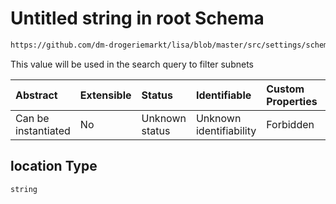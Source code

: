 # Untitled string in root Schema

```txt
https://github.com/dm-drogeriemarkt/lisa/blob/master/src/settings/schema.json#/properties/locations/items/properties/location
```

This value will be used in the search query to filter subnets

| Abstract            | Extensible | Status         | Identifiable            | Custom Properties | Additional Properties | Access Restrictions | Defined In                                                                               |
| :------------------ | :--------- | :------------- | :---------------------- | :---------------- | :-------------------- | :------------------ | :--------------------------------------------------------------------------------------- |
| Can be instantiated | No         | Unknown status | Unknown identifiability | Forbidden         | Allowed               | none                | [settings.schema.json\*](../../src/settings/settings.schema.json "open original schema") |

## location Type

`string`

